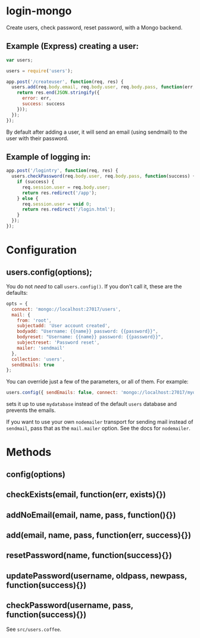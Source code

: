 # login-mongo

Create users, check password, reset password, with a Mongo backend.

## Example (Express) creating a user: 
```javascript
var users;

users = require('users');

app.post('/createuser', function(req, res) {
  users.add(req.body.email, req.body.user, req.body.pass, function(err, success) {
    return res.end(JSON.stringify({
      error: err,
      success: success
    }));
  });
});
```

By default after adding a user, it will send an email (using sendmail) to the user with their password.  

## Example of logging in:
```javascript
app.post('/logintry', function(req, res) {
  users.checkPassword(req.body.user, req.body.pass, function(success) {
    if (success) {
      req.session.user = req.body.user;
      return res.redirect('/app');
    } else {
      req.session.user = void 0;
      return res.redirect('/login.html');
    }
  });
});

```

# Configuration

## users.config(options);

You do not *need* to call `users.config()`.  If you don't call it, these are the defaults:

```javascript
opts = {
  connect: 'mongo://localhost:27017/users',
  mail: {
    from: 'root',
    subjectadd: 'User account created',
    bodyadd: "Username: {{name}} password: {{password}}",
    bodyreset: "Username: {{name}} password: {{password}}",
    subjectreset: 'Password reset',
    mailer: 'sendmail'
  },
  collection: 'users',
  sendEmails: true
};
```

You can override just a few of the parameters, or all of them.  For example:

```javascript
users.config({ sendEmails: false, connect: 'mongo://localhost:27017/mydatabase' });
```

sets it up to use `mydatabase` instead of the default `users` database and prevents the emails.

If you want to use your own `nodemailer` transport for sending mail instead of `sendmail`, pass that as the `mail.mailer` option.  See the docs for `nodemailer`.

# Methods

## config(options)
  
## checkExists(email, function(err, exists){})

## addNoEmail(email, name, pass, function(){})

## add(email, name, pass, function(err, success){})

## resetPassword(name, function(success){})

## updatePassword(username, oldpass, newpass, function(success){})

## checkPassword(username, pass, function(success){})

See `src/users.coffee`.



